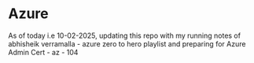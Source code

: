 # Azure

As of today i.e 10-02-2025, updating this repo with my running notes of abhisheik verramalla - azure zero to hero playlist and preparing for Azure Admin Cert - az - 104
